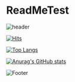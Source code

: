 # ReadMeTest

![header](https://capsule-render.vercel.app/api?type=WAVING&color=auto&height=300&section=header&text=ReadMeTest&fontSize=90)

[![Hits](https://hits.seeyoufarm.com/api/count/incr/badge.svg?url=https%3A%2F%2Fgithub.com%2FYoodh%2F&count_bg=%2379C83D&title_bg=%23555555&icon=github.svg&icon_color=%23E7E7E7&title=Yooodh&edge_flat=false)](https://https://github.com/Yooodh)

[![Top Langs](https://github-readme-stats.vercel.app/api/top-langs/?username=Yooodh)](https://github.com/Yooodh/github-readme-stats)

[![Anurag's GitHub stats](https://github-readme-stats.vercel.app/api?username=Yooodh)](https://github.com/Yooodh/github-readme-stats)

![Footer](https://capsule-render.vercel.app/api?type=waving&color=auto&height=200&section=footer)

